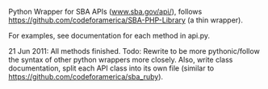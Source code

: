 Python Wrapper for SBA APIs (www.sba.gov/api/), follows 
https://github.com/codeforamerica/SBA-PHP-Library (a thin wrapper).

For examples, see documentation for each method in api.py.

21 Jun 2011: All methods finished. Todo: Rewrite to be more 
pythonic/follow the syntax of other python wrappers more closely. Also, write 
class documentation, split each API class into its own file (similar to 
https://github.com/codeforamerica/sba_ruby).
